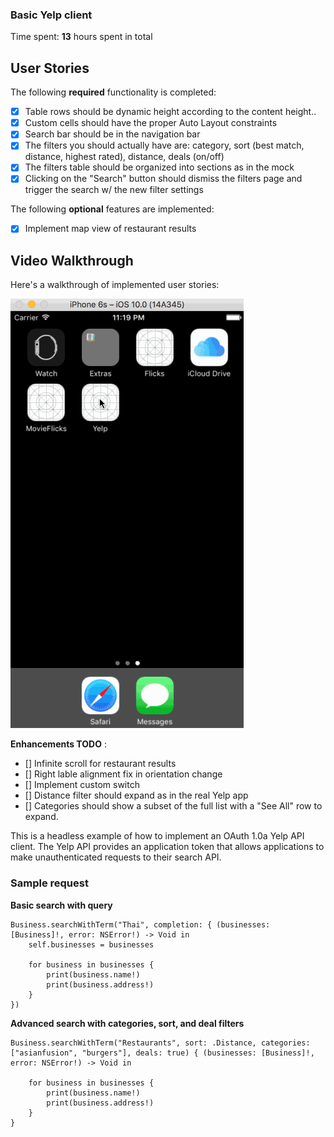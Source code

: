 ### Basic Yelp client
Time spent: **13** hours spent in total

## User Stories

The following **required** functionality is completed:

- [x] Table rows should be dynamic height according to the content height..
- [x] Custom cells should have the proper Auto Layout constraints
- [x] Search bar should be in the navigation bar
- [x] The filters you should actually have are: category, sort (best match, distance, highest rated), distance, deals (on/off)
- [x] The filters table should be organized into sections as in the mock
- [x] Clicking on the "Search" button should dismiss the filters page and trigger the search w/ the new filter settings

The following **optional** features are implemented:

- [x] Implement map view of restaurant results

## Video Walkthrough

Here's a walkthrough of implemented user stories:

![](yelp1.gif)

**Enhancements TODO** :
- [] Infinite scroll for restaurant results
- [] Right lable alignment fix in orientation change
- [] Implement custom switch
- [] Distance filter should expand as in the real Yelp app
- [] Categories should show a subset of the full list with a "See All" row to expand.


This is a headless example of how to implement an OAuth 1.0a Yelp API client. The Yelp API provides an application token that allows applications to make unauthenticated requests to their search API.

### Sample request

**Basic search with query**

```
Business.searchWithTerm("Thai", completion: { (businesses: [Business]!, error: NSError!) -> Void in
    self.businesses = businesses
    
    for business in businesses {
        print(business.name!)
        print(business.address!)
    }
})
```

**Advanced search with categories, sort, and deal filters**

```
Business.searchWithTerm("Restaurants", sort: .Distance, categories: ["asianfusion", "burgers"], deals: true) { (businesses: [Business]!, error: NSError!) -> Void in

    for business in businesses {
        print(business.name!)
        print(business.address!)
    }
}
```
